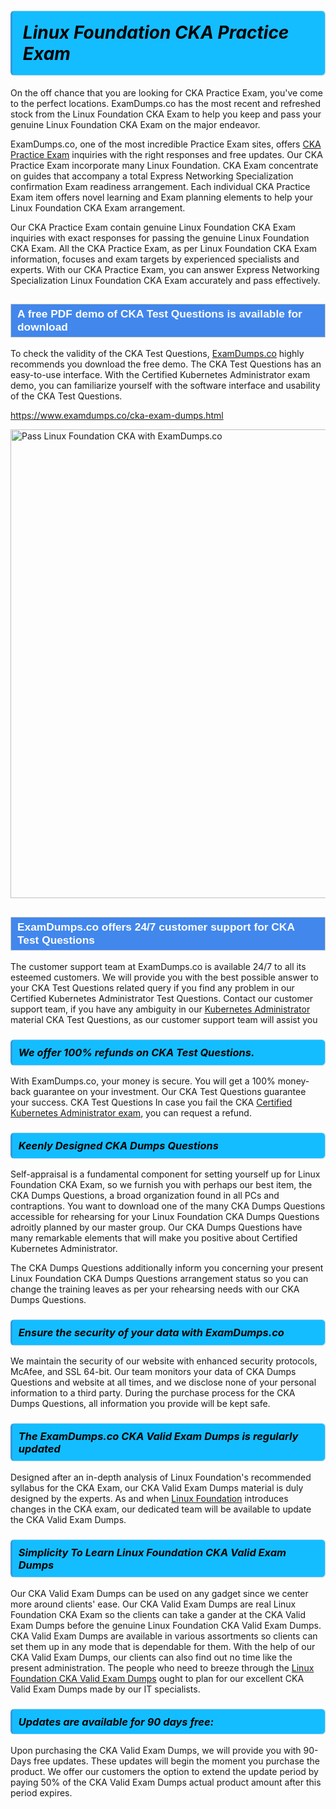 <h1>                <strong><span style="display: block; color: #000000; background: #14BDFF; border: 0.5px solid #AED6F1; border-left: 3px solid #3498DB; padding: .6em; border-radius: 6px;">                     <em>Linux Foundation CKA <span class="exam_variation">Practice Exam</span> </em>                </span></strong>            </h1>                        <p>On the off chance that you are looking for CKA <span class="exam_variation">Practice Exam</span>, you've come to the perfect locations.             ExamDumps.co has the most recent and refreshed stock from the Linux Foundation CKA Exam to help you keep and pass your genuine Linux Foundation CKA Exam on the major endeavor.</p>                        <p>ExamDumps.co, one of the most incredible <span class="exam_variation">Practice Exam</span> sites, offers <a href="https://www.examdumps.co/cka-exam-dumps.html">CKA <span class="exam_variation">Practice Exam</span></a> inquiries with the right responses and free updates. Our CKA <span class="exam_variation">Practice Exam</span> incorporate             many Linux Foundation. CKA Exam concentrate on guides that accompany a total Express Networking Specialization confirmation Exam readiness arrangement. Each individual             CKA <span class="exam_variation">Practice Exam</span> item offers novel learning and Exam planning elements to help your Linux Foundation CKA Exam arrangement.</p>                        <p>Our CKA <span class="exam_variation">Practice Exam</span> contain genuine Linux Foundation CKA Exam inquiries with exact responses for passing the genuine Linux Foundation CKA Exam. All the CKA <span class="exam_variation">Practice Exam</span>,             as per Linux Foundation CKA Exam information, focuses and exam targets by experienced specialists and experts. With our CKA <span class="exam_variation">Practice Exam</span>, you can answer             Express Networking Specialization Linux Foundation CKA Exam accurately and pass effectively.</p>                        <h2 style="background: #4287ec; border: 1px solid #cccccc; padding: 5px 10px;">                <span style="color: #ffffff;">                    <span style="font-size: 11pt;">                        <span style="line-height: normal;">                            <span style="font-family: Calibri,sans-serif;">                                <strong>                                    <span style="font-size: 13.0pt;">A free PDF demo of CKA <span class="exam_variation2">Test Questions</span> is available for download</span>                                </strong>                            </span>                        </span>                    </span>                </span>            </h2>                        <p>To check the validity of the CKA <span class="exam_variation2">Test Questions</span>, <a href="https://www.examdumps.co/">ExamDumps.co</a> highly recommends you download the free demo. The CKA <span class="exam_variation2">Test Questions</span> has an easy-to-use interface.             With the Certified Kubernetes Administrator exam demo, you can familiarize yourself with the software interface and usability of the CKA <span class="exam_variation2">Test Questions</span>.</p>                        <p><a href="https://www.examdumps.co/cka-exam-dumps.html">https://www.examdumps.co/cka-exam-dumps.html</a></p>                        <p><a href="https://www.examdumps.co/"><img src="https://www.examdumps.co//images/banners/big-sale-20-percent-discount-offer-examdumps.jpg" class="postImage" alt="Pass Linux Foundation CKA with ExamDumps.co" width="750"></a></p>                            <h2 style="background: #4287ec; border: 1px solid #cccccc; padding: 5px 10px;">                <span style="color: #ffffff;">                    <span style="font-size: 11pt;">                        <span style="line-height: normal;">                            <span style="font-family: Calibri,sans-serif;">                                <strong>                                    <span style="font-size: 13.0pt;">ExamDumps.co offers 24/7 customer support for CKA <span class="exam_variation2">Test Questions</span> </span>                                </strong>                            </span>                        </span>                    </span>                </span>            </h2>                        <p>The customer support team at ExamDumps.co is available 24/7 to all its esteemed customers. We will provide you with the best possible answer to your CKA <span class="exam_variation2">Test Questions</span>            related query if you find any problem in our Certified Kubernetes Administrator <span class="exam_variation2">Test Questions</span>. Contact our customer support team, if you have any ambiguity in             our <a href="https://www.examdumps.co/kubernetes-administrator-exam-dumps.html">Kubernetes Administrator</a> material CKA <span class="exam_variation2">Test Questions</span>, as our customer support team will assist you</p>                        <h3>                <strong>                    <span style="display: block; color: #000000; background: #14BDFF; border: 0.5px solid #AED6F1; border-left: 3px solid #3498DB; padding: .6em; border-radius: 6px;">                        <em>We offer 100% refunds on CKA <span class="exam_variation2">Test Questions</span>.</em>                    </span>                </strong>            </h3>                        <p>With ExamDumps.co, your money is secure. You will get a 100% money-back guarantee on your investment. Our CKA <span class="exam_variation2">Test Questions</span> guarantee your success.             CKA <span class="exam_variation2">Test Questions</span> In case you fail the CKA <a href="https://www.examdumps.co/cka-exam-dumps.html">Certified Kubernetes Administrator exam</a>, you can request a refund.</p>                        <h3>                <strong>                    <span style="display: block; color: #000000; background: #14BDFF; border: 0.5px solid #AED6F1; border-left: 3px solid #3498DB; padding: .6em; border-radius: 6px;">                        <em>Keenly Designed CKA <span class="exam_variation3">Dumps Questions</span></em>                    </span>                </strong>            </h3>                        <p>Self-appraisal is a fundamental component for setting yourself up for Linux Foundation CKA Exam, so we furnish you with perhaps our best item, the CKA <span class="exam_variation3">Dumps Questions</span>,             a broad organization found in all PCs and contraptions. You want to download one of the many CKA <span class="exam_variation3">Dumps Questions</span> accessible for rehearsing for your             Linux Foundation CKA <span class="exam_variation3">Dumps Questions</span> adroitly planned by our master group. Our CKA <span class="exam_variation3">Dumps Questions</span> have many remarkable elements that will make you             positive about Certified Kubernetes Administrator.</p>                        <p>The CKA <span class="exam_variation3">Dumps Questions</span> additionally inform you concerning your present Linux Foundation CKA <span class="exam_variation3">Dumps Questions</span> arrangement status so you can change the training             leaves as per your rehearsing needs with our CKA <span class="exam_variation3">Dumps Questions</span>.</p>                        <h3>                <strong>                    <span style="display: block; color: #000000; background: #14BDFF; border: 0.5px solid #AED6F1; border-left: 3px solid #3498DB; padding: .6em; border-radius: 6px;">                        <em>Ensure the security of your data with ExamDumps.co </em>                    </span>                </strong>            </h3>                        <p>We maintain the security of our website with enhanced security protocols, McAfee, and SSL 64-bit. Our team monitors your data of CKA <span class="exam_variation3">Dumps Questions</span> and website at all times,             and we disclose none of your personal information to a third party. During the purchase process for the CKA <span class="exam_variation3">Dumps Questions</span>, all information you provide will be kept safe.</p>                        <h3>                <strong>                    <span style="display: block; color: #000000; background: #14BDFF; border: 0.5px solid #AED6F1; border-left: 3px solid #3498DB; padding: .6em; border-radius: 6px;">                        <em>The ExamDumps.co CKA <span class="exam_variation4">Valid Exam Dumps</span> is regularly updated </em>                    </span>                </strong>            </h3>                        <p>Designed after an in-depth analysis of Linux Foundation's recommended syllabus for the CKA Exam, our CKA <span class="exam_variation4">Valid Exam Dumps</span> material is duly designed by the experts.             As and when <a href="https://www.examdumps.co/linux-foundation-exam-dumps.html">Linux Foundation</a> introduces changes in the CKA exam, our dedicated team will be available to update the CKA <span class="exam_variation4">Valid Exam Dumps</span>.</p>                        <h3>                <strong>                    <span style="display: block; color: #000000; background: #14BDFF; border: 0.5px solid #AED6F1; border-left: 3px solid #3498DB; padding: .6em; border-radius: 6px;">                        <em>Simplicity To Learn Linux Foundation CKA <span class="exam_variation4">Valid Exam Dumps</span></em>                    </span>                </strong>            </h3>                        <p>Our CKA <span class="exam_variation4">Valid Exam Dumps</span> can be used on any gadget since we center more around clients' ease. Our CKA <span class="exam_variation4">Valid Exam Dumps</span> are real Linux Foundation CKA Exam             so the clients can take a gander at the CKA <span class="exam_variation4">Valid Exam Dumps</span> before the genuine Linux Foundation CKA <span class="exam_variation4">Valid Exam Dumps</span>. CKA <span class="exam_variation4">Valid Exam Dumps</span> are available in various assortments             so clients can set them up in any mode that is dependable for them. With the help of our CKA <span class="exam_variation4">Valid Exam Dumps</span>, our clients can also find out no time like the present administration.             The people who need to breeze through the <a href="https://www.examdumps.co/cka-exam-dumps.html">Linux Foundation CKA <span class="exam_variation4">Valid Exam Dumps</span></a> ought to plan for our excellent CKA <span class="exam_variation4">Valid Exam Dumps</span> made by our IT specialists.</p>                        <h3>                <strong>                    <span style="display: block; color: #000000; background: #14BDFF; border: 0.5px solid #AED6F1; border-left: 3px solid #3498DB; padding: .6em; border-radius: 6px;">                        <em>Updates are available for 90 days free:</em>                    </span>                </strong>            </h3>                        <p>Upon purchasing the CKA <span class="exam_variation4">Valid Exam Dumps</span>, we will provide you with 90-Days free updates. These updates will begin the moment you purchase the product.             We offer our customers the option to extend the update period by paying 50% of the CKA <span class="exam_variation4">Valid Exam Dumps</span> actual product amount after this period expires.</p>                    
